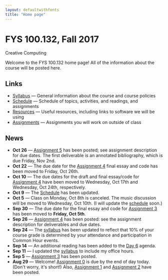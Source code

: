 ```yaml
---
layout: defaultwithfonts
title: "Home page"
---
```


# FYS 100.132, Fall 2017

<div id="subtitle">Creative Computing</div>

Welcome to the FYS 100.132 home page!  All of the information about the course will be posted here.

## Links

* [Syllabus](syllabus.html) &mdash; General information about the course and course policies
* [Schedule](schedule.html) &mdash; Schedule of topics, activities, and readings, and assignments
* [Resources](resources.html) &mdash; Useful resources, including links to software we will be using
* [Assignments](assign/index.html) &mdash; Assignments you will work on outside of class

## News

* **Oct 26** &mdash; [Assignment 5](assign/assign05.html) has been posted; see assignment description for due dates.  The first deliverable is an annotated bibliography, which is due Friday, Nov 2nd.
* **Oct 22** &mdash; The due date for the [Assignment 4](assign/assign04.html) final essay and code has been moved to Friday, Oct 26th.
* **Oct 10** &mdash; The due dates for the draft and final essay/code for [Assignment 4](assign/assign04.html) have been moved to Wednesday, Oct 17th and Wednesday, Oct 24th, respectively.
* **Oct 9** &mdash; The [Schedule](schedule.html) has been updated.
* **Oct 5** &mdash; Class on Monday, Oct 8th is canceled.  The music discussion will be moved to Wednesday, Oct 10th.  (I will update the [schedule](schedule.html) soon.)
* **Sep 30** &mdash; The due date for the final essay and code for [Assignment 3](assign/assign03.html) has been moved to **Friday, Oct 5th**.
* **Sep 26** &mdash; [Assignment 4](assign/assign04.html) has been posted: see the assignment description for deliverables and due dates.
* **Sep 24** &mdash; The [syllabus](syllabus.html) has been updated to reflect that 10% of your course grade is determined by your attendance and participation in Common Hour events.
* **Sep 14** &mdash; An additional reading has been added to the [Day 6](agenda/day06.html) agenda.
* **Sep 11** &mdash; I updated the [syllabus](syllabus.html) to include my office hours.
* **Sep 5** &mdash; [Assignment 3](assign/assign03.html) has been posted.
* **Aug 29** &mdash; Welcome!  [Assignment 0](assign/assign00.html) is due by the end of day today. (Don't worry, it's short!)  Also, [Assignment 1](assign/assign01.html) and [Assignment 2](assign/assign02.html) have been posted.

<!-- vim:set wrap: -->
<!-- vim:set linebreak: -->
<!-- vim:set nolist: -->
